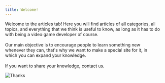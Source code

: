 ```yaml
---
title: Welcome!
---
```

Welcome to the articles tab! Here you will find articles of all categories, all topics, and everything that we think is useful to know, as long as it has to do with being a video game developer of course.<br><br>
Our main objective is to encourage people to learn something new whenever they can, that's why we want to make a special site for it, in which you can expand your knowledge.<br><br>
If you want to share your knowledge, contact us.

![Thanks](https://github.com/Rodevs-Helpers/Helpers-Documents/blob/editing/images/thanks.jpg?raw=true)